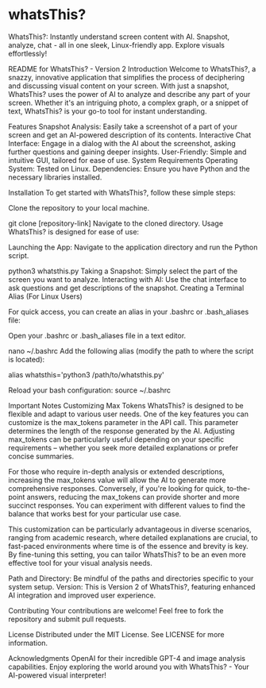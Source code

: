 # whatsThis?
WhatsThis?: Instantly understand screen content with AI. Snapshot, analyze, chat - all in one sleek, Linux-friendly app. Explore visuals effortlessly!


README for WhatsThis? - Version 2
Introduction
Welcome to WhatsThis?, a snazzy, innovative application that simplifies the process of deciphering and discussing visual content on your screen. With just a snapshot, WhatsThis? uses the power of AI to analyze and describe any part of your screen. Whether it's an intriguing photo, a complex graph, or a snippet of text, WhatsThis? is your go-to tool for instant understanding.

Features
Snapshot Analysis: Easily take a screenshot of a part of your screen and get an AI-powered description of its contents.
Interactive Chat Interface: Engage in a dialog with the AI about the screenshot, asking further questions and gaining deeper insights.
User-Friendly: Simple and intuitive GUI, tailored for ease of use.
System Requirements
Operating System: Tested on Linux.
Dependencies: Ensure you have Python and the necessary libraries installed.

Installation
To get started with WhatsThis?, follow these simple steps:

Clone the repository to your local machine.

git clone [repository-link]
Navigate to the cloned directory.
Usage
WhatsThis? is designed for ease of use:

Launching the App: Navigate to the application directory and run the Python script.

python3 whatsthis.py
Taking a Snapshot: Simply select the part of the screen you want to analyze.
Interacting with AI: Use the chat interface to ask questions and get descriptions of the snapshot.
Creating a Terminal Alias (For Linux Users)

For quick access, you can create an alias in your .bashrc or .bash_aliases file:

Open your .bashrc or .bash_aliases file in a text editor.

nano ~/.bashrc
Add the following alias (modify the path to where the script is located):

alias whatsthis='python3 /path/to/whatsthis.py'

Reload your bash configuration:
source ~/.bashrc

Important Notes
Customizing Max Tokens
WhatsThis? is designed to be flexible and adapt to various user needs. One of the key features you can customize is the max_tokens parameter in the API call. This parameter determines the length of the response generated by the AI. Adjusting max_tokens can be particularly useful depending on your specific requirements – whether you seek more detailed explanations or prefer concise summaries.

For those who require in-depth analysis or extended descriptions, increasing the max_tokens value will allow the AI to generate more comprehensive responses. Conversely, if you're looking for quick, to-the-point answers, reducing the max_tokens can provide shorter and more succinct responses. You can experiment with different values to find the balance that works best for your particular use case.

This customization can be particularly advantageous in diverse scenarios, ranging from academic research, where detailed explanations are crucial, to fast-paced environments where time is of the essence and brevity is key. By fine-tuning this setting, you can tailor WhatsThis? to be an even more effective tool for your visual analysis needs.

Path and Directory: Be mindful of the paths and directories specific to your system setup.
Version: This is Version 2 of WhatsThis?, featuring enhanced AI integration and improved user experience.

Contributing
Your contributions are welcome! Feel free to fork the repository and submit pull requests.

License
Distributed under the MIT License. See LICENSE for more information.

Acknowledgments
OpenAI for their incredible GPT-4 and image analysis capabilities.
Enjoy exploring the world around you with WhatsThis? - Your AI-powered visual interpreter!
